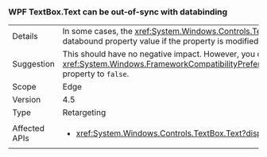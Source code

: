 ### WPF TextBox.Text can be out-of-sync with databinding

|   |   |
|---|---|
|Details|In some cases, the <xref:System.Windows.Controls.TextBox.Text> property reflects a previous value of the databound property value if the property is modified during a databinding write operation.|
|Suggestion|This should have no negative impact. However, you can restore the previous behavior by setting the <xref:System.Windows.FrameworkCompatibilityPreferences.KeepTextBoxDisplaySynchronizedWithTextProperty> property to <code>false</code>.|
|Scope|Edge|
|Version|4.5|
|Type|Retargeting|
|Affected APIs|<ul><li><xref:System.Windows.Controls.TextBox.Text?displayProperty=nameWithType></li></ul>|
